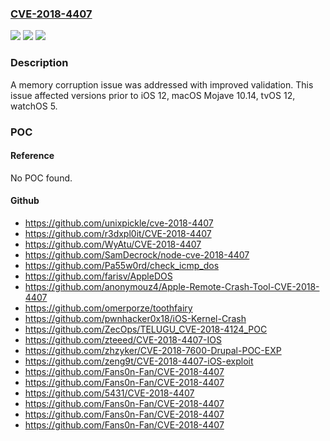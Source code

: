 ### [CVE-2018-4407](https://cve.mitre.org/cgi-bin/cvename.cgi?name=CVE-2018-4407)
![](https://img.shields.io/static/v1?label=Product&message=iOS%2C%20macOS%2C%20tvOS%2C%20watchOS&color=blue)
![](https://img.shields.io/static/v1?label=Version&message=n%2Fa&color=blue)
![](https://img.shields.io/static/v1?label=Vulnerability&message=An%20attacker%20in%20a%20privileged%20network%20position%20may%20be%20able%20to%20execute%20arbitrary%20code&color=brighgreen)

### Description

A memory corruption issue was addressed with improved validation. This issue affected versions prior to iOS 12, macOS Mojave 10.14, tvOS 12, watchOS 5.

### POC

#### Reference
No POC found.

#### Github
- https://github.com/unixpickle/cve-2018-4407
- https://github.com/r3dxpl0it/CVE-2018-4407
- https://github.com/WyAtu/CVE-2018-4407
- https://github.com/SamDecrock/node-cve-2018-4407
- https://github.com/Pa55w0rd/check_icmp_dos
- https://github.com/farisv/AppleDOS
- https://github.com/anonymouz4/Apple-Remote-Crash-Tool-CVE-2018-4407
- https://github.com/omerporze/toothfairy
- https://github.com/pwnhacker0x18/iOS-Kernel-Crash
- https://github.com/ZecOps/TELUGU_CVE-2018-4124_POC
- https://github.com/zteeed/CVE-2018-4407-IOS
- https://github.com/zhzyker/CVE-2018-7600-Drupal-POC-EXP
- https://github.com/zeng9t/CVE-2018-4407-iOS-exploit
- https://github.com/Fans0n-Fan/CVE-2018-4407
- https://github.com/Fans0n-Fan/CVE-2018-4407
- https://github.com/5431/CVE-2018-4407
- https://github.com/Fans0n-Fan/CVE-2018-4407
- https://github.com/Fans0n-Fan/CVE-2018-4407
- https://github.com/Fans0n-Fan/CVE-2018-4407

